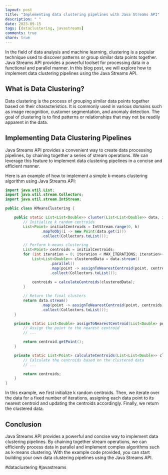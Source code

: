 ```yaml
---
layout: post
title: "Implementing data clustering pipelines with Java Streams API"
description: " "
date: 2023-09-15
tags: [dataclustering, javastreams]
comments: true
share: true
---
```


In the field of data analysis and machine learning, clustering is a popular technique used to discover patterns or group similar data points together. Java Streams API provides a powerful toolset for processing data in a functional and parallel manner. In this blog post, we will explore how to implement data clustering pipelines using the Java Streams API.

## What is Data Clustering?

Data clustering is the process of grouping similar data points together based on their characteristics. It is commonly used in various domains such as image recognition, customer segmentation, and anomaly detection. The goal of clustering is to find patterns or relationships that may not be readily apparent in the data.

## Implementing Data Clustering Pipelines

Java Streams API provides a convenient way to create data processing pipelines, by chaining together a series of stream operations. We can leverage this feature to implement data clustering pipelines in a concise and efficient manner.

Here is an example of how to implement a simple k-means clustering algorithm using Java Streams API:

```java
import java.util.List;
import java.util.stream.Collectors;
import java.util.stream.IntStream;

public class KMeansClustering {

    public static List<List<Double>> cluster(List<List<Double>> data, int k) {
        // Initialize k random centroids
        List<Point> initialCentroids = IntStream.range(0, k)
                .mapToObj(i -> new Point(data.get(i)))
                .collect(Collectors.toList());

        // Perform k-means clustering
        List<Point> centroids = initialCentroids;
        for (int iteration = 0; iteration < MAX_ITERATIONS; iteration++) {
            List<List<Double>> clusteredData = data.stream()
                    .parallel()
                    .map(point -> assignToNearestCentroid(point, centroids))
                    .collect(Collectors.toList());
            
            centroids = calculateCentroids(clusteredData);
        }

        // Return the final clusters
        return data.stream()
                .map(point -> assignToNearestCentroid(point, centroids))
                .collect(Collectors.toList());
    }

    private static List<Double> assignToNearestCentroid(List<Double> point, List<Point> centroids) {
        // Assign the point to the nearest centroid
        // ...

        return centroid.getPoint();
    }

    private static List<Point> calculateCentroids(List<List<Double>> clusteredData) {
        // Calculate the centroids based on the clustered data
        // ...

        return centroids;
    }
}
```

In this example, we first initialize k random centroids. Then, we iterate over the data for a fixed number of iterations, assigning each data point to its nearest centroid and updating the centroids accordingly. Finally, we return the clustered data.

## Conclusion

Java Streams API provides a powerful and concise way to implement data clustering pipelines. By chaining together stream operations, we can efficiently process data in parallel and implement complex algorithms such as k-means clustering. With the example code provided, you can start building your own data clustering pipelines using the Java Streams API.

#dataclustering #javastreams